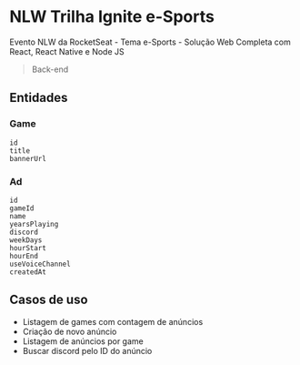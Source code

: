 # NLW Trilha Ignite e-Sports 
 Evento NLW da RocketSeat - Tema e-Sports - Solução Web Completa com React, React Native e Node JS

 > Back-end

 ## Entidades

 ### Game

    id
    title
    bannerUrl

 ### Ad

    id
    gameId
    name
    yearsPlaying
    discord
    weekDays
    hourStart
    hourEnd
    useVoiceChannel
    createdAt

 ## Casos de uso

- Listagem de games com contagem de anúncios
- Criação de novo anúncio
- Listagem de anúncios por game
- Buscar discord pelo ID do anúncio
